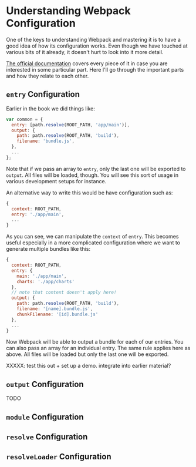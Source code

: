 # Understanding Webpack Configuration

One of the keys to understanding Webpack and mastering it is to have a good idea of how its configuration works. Even though we have touched at various bits of it already, it doesn't hurt to look into it more detail.

[The official documentation](https://webpack.github.io/docs/configuration.html) covers every piece of it in case you are interested in some particular part. Here I'll go through the important parts and how they relate to each other.

## `entry` Configuration

Earlier in the book we did things like:

```javascript
var common = {
  entry: [path.resolve(ROOT_PATH, 'app/main')],
  output: {
    path: path.resolve(ROOT_PATH, 'build'),
    filename: 'bundle.js',
  },
  ...
};
```

Note that if we pass an array to `entry`, only the last one will be exported to `output`. All files will be loaded, though. You will see this sort of usage in various development setups for instance.

An alternative way to write this would be have configuration such as:

```javascript
{
  context: ROOT_PATH,
  entry: './app/main',
  ...
}
```

As you can see, we can manipulate the `context` of `entry`. This becomes useful especially in a more complicated configuration where we want to generate multiple bundles like this:

```javascript
{
  context: ROOT_PATH,
  entry: {
    main: './app/main',
    charts: './app/charts'
  },
  // note that context doesn't apply here!
  output: {
    path: path.resolve(ROOT_PATH, 'build'),
    filename: '[name].bundle.js',
    chunkFilename: '[id].bundle.js'
  },
  ...
}
```

Now Webpack will be able to output a bundle for each of our entries. You can also pass an array for an individual entry. The same rule applies here as above. All files will be loaded but only the last one will be exported.

XXXXX: test this out + set up a demo. integrate into earlier material?

## `output` Configuration

TODO

## `module` Configuration

## `resolve` Configuration

## `resolveLoader` Configuration

